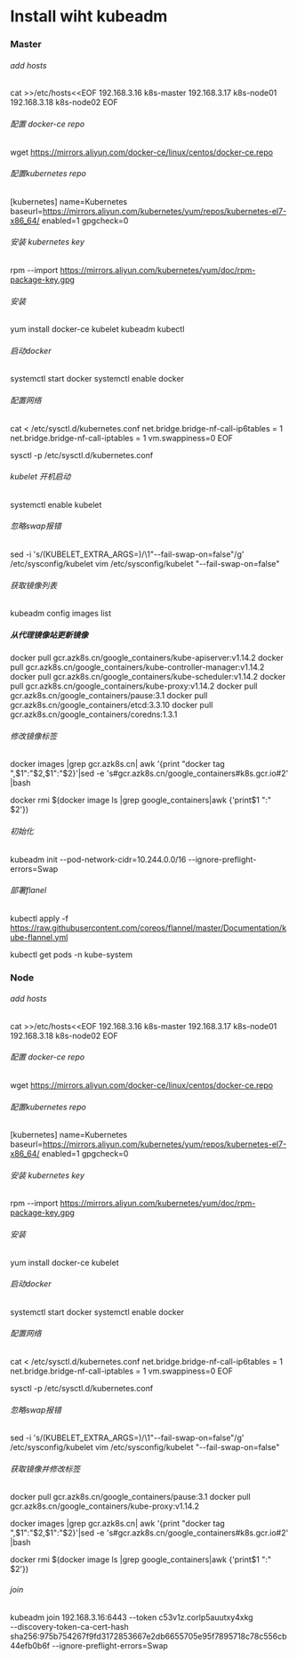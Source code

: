 # Install wiht kubeadm

### Master

###### add hosts

cat >>/etc/hosts<<EOF
192.168.3.16 k8s-master 
192.168.3.17 k8s-node01
192.168.3.18 k8s-node02
EOF

###### 配置 docker-ce repo

wget https://mirrors.aliyun.com/docker-ce/linux/centos/docker-ce.repo

###### 配置kubernetes repo

[kubernetes]
name=Kubernetes
baseurl=https://mirrors.aliyun.com/kubernetes/yum/repos/kubernetes-el7-x86_64/
enabled=1
gpgcheck=0

###### 安装 kubernetes key 

rpm --import https://mirrors.aliyun.com/kubernetes/yum/doc/rpm-package-key.gpg

###### 安装

yum install docker-ce  kubelet  kubeadm kubectl

###### 启动docker

systemctl start docker
systemctl enable docker

######  配置网络

cat <<EOF>  /etc/sysctl.d/kubernetes.conf
net.bridge.bridge-nf-call-ip6tables = 1
net.bridge.bridge-nf-call-iptables = 1
vm.swappiness=0
EOF

sysctl -p /etc/sysctl.d/kubernetes.conf

###### kubelet 开机启动

systemctl enable kubelet

###### 忽略swap报错

sed -i 's/\(KUBELET_EXTRA_ARGS=\)/\1"--fail-swap-on=false"/g' /etc/sysconfig/kubelet
vim /etc/sysconfig/kubelet
"--fail-swap-on=false"

###### 获取镜像列表

kubeadm config images list

##### 从代理镜像站更新镜像

docker pull gcr.azk8s.cn/google_containers/kube-apiserver:v1.14.2
docker pull gcr.azk8s.cn/google_containers/kube-controller-manager:v1.14.2
docker pull gcr.azk8s.cn/google_containers/kube-scheduler:v1.14.2
docker pull gcr.azk8s.cn/google_containers/kube-proxy:v1.14.2
docker pull gcr.azk8s.cn/google_containers/pause:3.1
docker pull gcr.azk8s.cn/google_containers/etcd:3.3.10
docker pull gcr.azk8s.cn/google_containers/coredns:1.3.1

###### 修改镜像标签

docker images |grep gcr.azk8s.cn| awk '{print "docker tag ",$1":"$2,$1":"$2}'|sed -e 's#gcr.azk8s.cn/google_containers#k8s.gcr.io#2' |bash

docker rmi  $(docker image ls  |grep google_containers|awk {'print$1 ":" $2'})

###### 初始化

kubeadm init --pod-network-cidr=10.244.0.0/16 --ignore-preflight-errors=Swap

######  部署flanel

kubectl apply -f https://raw.githubusercontent.com/coreos/flannel/master/Documentation/kube-flannel.yml

kubectl get pods -n kube-system


### Node

###### add hosts

cat >>/etc/hosts<<EOF
192.168.3.16 k8s-master 
192.168.3.17 k8s-node01
192.168.3.18 k8s-node02
EOF

###### 配置 docker-ce repo

wget https://mirrors.aliyun.com/docker-ce/linux/centos/docker-ce.repo

###### 配置kubernetes repo

[kubernetes]
name=Kubernetes
baseurl=https://mirrors.aliyun.com/kubernetes/yum/repos/kubernetes-el7-x86_64/
enabled=1
gpgcheck=0

###### 安装 kubernetes key 

rpm --import https://mirrors.aliyun.com/kubernetes/yum/doc/rpm-package-key.gpg

###### 安装

yum install docker-ce  kubelet  

###### 启动docker

systemctl start docker
systemctl enable docker

######  配置网络

cat <<EOF>  /etc/sysctl.d/kubernetes.conf
net.bridge.bridge-nf-call-ip6tables = 1
net.bridge.bridge-nf-call-iptables = 1
vm.swappiness=0
EOF

sysctl -p /etc/sysctl.d/kubernetes.conf

###### 忽略swap报错

sed -i 's/\(KUBELET_EXTRA_ARGS=\)/\1"--fail-swap-on=false"/g' /etc/sysconfig/kubelet
vim /etc/sysconfig/kubelet
"--fail-swap-on=false"

###### 获取镜像并修改标签

docker pull gcr.azk8s.cn/google_containers/pause:3.1
docker pull gcr.azk8s.cn/google_containers/kube-proxy:v1.14.2

docker images |grep gcr.azk8s.cn| awk '{print "docker tag ",$1":"$2,$1":"$2}'|sed -e 's#gcr.azk8s.cn/google_containers#k8s.gcr.io#2' |bash

docker rmi  $(docker image ls  |grep google_containers|awk {'print$1 ":" $2'})

###### join

kubeadm join 192.168.3.16:6443 --token c53v1z.corlp5auutxy4xkg \
    --discovery-token-ca-cert-hash sha256:975b754267f9fd3172853667e2db6655705e95f7895718c78c556cb44efb0b6f --ignore-preflight-errors=Swap